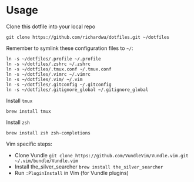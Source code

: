 # Usage

Clone this dotfile into your local repo
```
git clone https://github.com/richardwu/dotfiles.git ~/dotfiles
```

Remember to symlink these configuration files to `~/`:
```
ln -s ~/dotfiles/.profile ~/.profile
ln -s ~/dotfiles/.zshrc ~/.zshrc
ln -s ~/dotfiles/.tmux.conf ~/.tmux.conf
ln -s ~/dotfiles/.vimrc ~/.vimrc
ln -s ~/dotfiles/.vim/ ~/.vim
ln -s ~/dotfiles/.gitconfig ~/.gitconfig
ln -s ~/dotfiles/.gitignore_global ~/.gitignore_global
```

Install `tmux`
```
brew install tmux
```

Install `zsh`
```
brew install zsh zsh-completions
```

Vim specific steps:
- Clone Vundle `git clone https://github.com/VundleVim/Vundle.vim.git ~/.vim/bundle/Vundle.vim`
- Install the_silver_searcher `brew install the_silver_searcher`
- Run `:PluginInstall` in Vim (for Vundle plugins)

